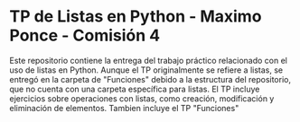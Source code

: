 # TP de Listas en Python - Maximo Ponce - Comisión 4

Este repositorio contiene la entrega del trabajo práctico relacionado con el uso de listas en Python.
Aunque el TP originalmente se refiere a listas, se entregó en la carpeta de "Funciones" debido a la estructura del repositorio, que no cuenta con una carpeta específica para listas. 
El TP incluye ejercicios sobre operaciones con listas, como creación, modificación y eliminación de elementos.
Tambien incluye el TP "Funciones"
